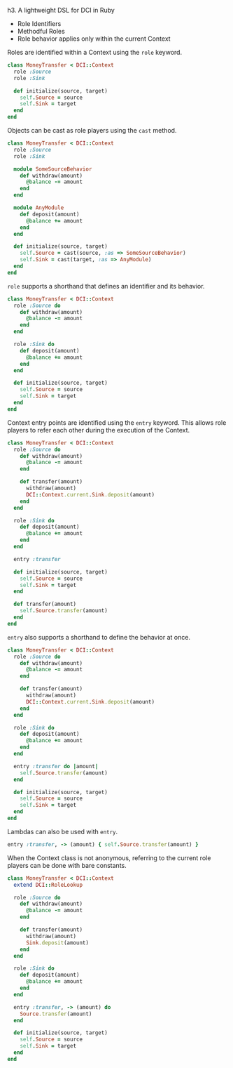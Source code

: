 h3. A lightweight DSL for DCI in Ruby

- Role Identifiers
- Methodful Roles
- Role behavior applies only within the current Context

Roles are identified within a Context using the `role` keyword.

```ruby
class MoneyTransfer < DCI::Context
  role :Source
  role :Sink

  def initialize(source, target)
    self.Source = source
    self.Sink = target
  end
end
```

Objects can be cast as role players using the `cast` method.

```ruby
class MoneyTransfer < DCI::Context
  role :Source
  role :Sink

  module SomeSourceBehavior
    def withdraw(amount)
      @balance -= amount
    end
  end

  module AnyModule
    def deposit(amount)
      @balance += amount
    end
  end

  def initialize(source, target)
    self.Source = cast(source, :as => SomeSourceBehavior)
    self.Sink = cast(target, :as => AnyModule)
  end
end
```

`role` supports a shorthand that defines an identifier and its behavior.

```ruby
class MoneyTransfer < DCI::Context
  role :Source do
    def withdraw(amount)
      @balance -= amount
    end
  end

  role :Sink do
    def deposit(amount)
      @balance += amount
    end
  end

  def initialize(source, target)
    self.Source = source
    self.Sink = target
  end
end
```

Context entry points are identified using the `entry` keyword. This allows
role players to refer each other during the execution of the Context.

```ruby
class MoneyTransfer < DCI::Context
  role :Source do
    def withdraw(amount)
      @balance -= amount
    end

    def transfer(amount)
      withdraw(amount)
      DCI::Context.current.Sink.deposit(amount)
    end
  end

  role :Sink do
    def deposit(amount)
      @balance += amount
    end
  end

  entry :transfer

  def initialize(source, target)
    self.Source = source
    self.Sink = target
  end

  def transfer(amount)
    self.Source.transfer(amount)
  end
end
```

`entry` also supports a shorthand to define the behavior at once.

```ruby
class MoneyTransfer < DCI::Context
  role :Source do
    def withdraw(amount)
      @balance -= amount
    end

    def transfer(amount)
      withdraw(amount)
      DCI::Context.current.Sink.deposit(amount)
    end
  end

  role :Sink do
    def deposit(amount)
      @balance += amount
    end
  end

  entry :transfer do |amount|
    self.Source.transfer(amount)
  end

  def initialize(source, target)
    self.Source = source
    self.Sink = target
  end
end
```

Lambdas can also be used with `entry`.

```ruby
entry :transfer, -> (amount) { self.Source.transfer(amount) }
```

When the Context class is not anonymous, referring to the current role players
can be done with bare constants.

```ruby
class MoneyTransfer < DCI::Context
  extend DCI::RoleLookup

  role :Source do
    def withdraw(amount)
      @balance -= amount
    end

    def transfer(amount)
      withdraw(amount)
      Sink.deposit(amount)
    end
  end

  role :Sink do
    def deposit(amount)
      @balance += amount
    end
  end

  entry :transfer, -> (amount) do
    Source.transfer(amount)
  end

  def initialize(source, target)
    self.Source = source
    self.Sink = target
  end
end
```
